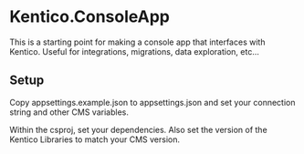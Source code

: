 # Kentico.ConsoleApp

This is a starting point for making a console app that interfaces with Kentico. Useful for integrations, migrations, data exploration, etc...

## Setup

Copy appsettings.example.json to appsettings.json and set your connection string and other CMS variables.

Within the csproj, set your dependencies. Also set the version of the Kentico Libraries to match your CMS version.
